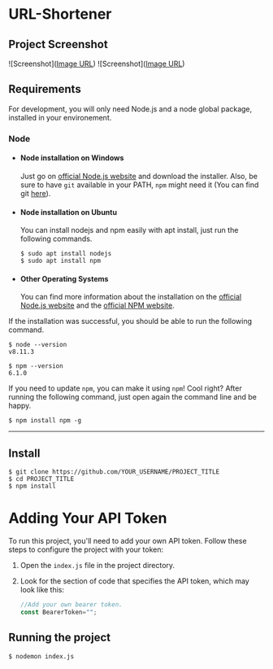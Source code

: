 # URL-Shortener

## Project Screenshot
![Screenshot]([Image URL](https://github.com/poojaindulkar/URL-Shortener/blob/main/img/img1.png))
![Screenshot]([Image URL](https://github.com/poojaindulkar/URL-Shortener/blob/main/img/img2.png))

## Requirements

For development, you will only need Node.js and a node global package, installed in your environement.

### Node
- #### Node installation on Windows

  Just go on [official Node.js website](https://nodejs.org/) and download the installer.
Also, be sure to have `git` available in your PATH, `npm` might need it (You can find git [here](https://git-scm.com/)).

- #### Node installation on Ubuntu

  You can install nodejs and npm easily with apt install, just run the following commands.

      $ sudo apt install nodejs
      $ sudo apt install npm

- #### Other Operating Systems
  You can find more information about the installation on the [official Node.js website](https://nodejs.org/) and the [official NPM website](https://npmjs.org/).

If the installation was successful, you should be able to run the following command.

    $ node --version
    v8.11.3

    $ npm --version
    6.1.0

If you need to update `npm`, you can make it using `npm`! Cool right? After running the following command, just open again the command line and be happy.

    $ npm install npm -g


---

## Install

    $ git clone https://github.com/YOUR_USERNAME/PROJECT_TITLE
    $ cd PROJECT_TITLE
    $ npm install

# Adding Your API Token

To run this project, you'll need to add your own API token. Follow these steps to configure the project with your token:

1. Open the `index.js` file in the project directory.

2. Look for the section of code that specifies the API token, which may look like this:

   ```javascript
   //Add your own bearer token.
   const BearerToken="";

## Running the project

    $ nodemon index.js

## 

